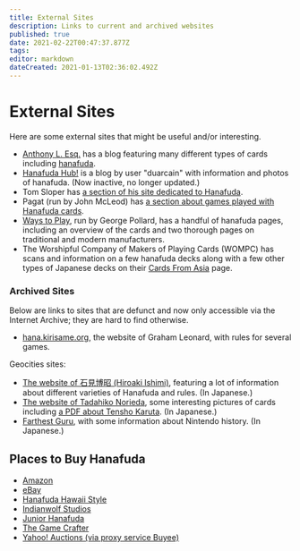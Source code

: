 ```yaml
---
title: External Sites
description: Links to current and archived websites
published: true
date: 2021-02-22T00:47:37.877Z
tags: 
editor: markdown
dateCreated: 2021-01-13T02:36:02.492Z
---
```


# External Sites

Here are some external sites that might be useful and/or interesting.
* [Anthony L. Esq.](http://anthonylesq.blogspot.com/) has a blog featuring many different types of cards including [hanafuda](https://anthonylesq.blogspot.com/search/label/hanafuda).
* [Hanafuda Hub!](https://duarcain.blogspot.com/?m=1) is a blog by user "duarcain" with information and photos of hanafuda. (Now inactive, no longer updated.)
* Tom Sloper has [a section of his site dedicated to Hanafuda](https://www.sloperama.com/hanafuda/).
* Pagat (run by John McLeod) has [a section about games played with Hanafuda cards](https://www.pagat.com/class/flower.html).
* [Ways to Play](https://games.porg.es/articles/cards/japan/hanafuda/), run by George Pollard, has a handful of hanafuda pages, including an overview of the cards and two thorough pages on traditional and modern manufacturers.
* The Worshipful Company of Makers of Playing Cards (WOMPC) has scans and information on a few hanafuda decks along with a few other types of Japanese decks on their [Cards From Asia](http://playingcardmakerscollection.co.uk/STD-A.html) page.
### Archived Sites

Below are links to sites that are defunct and now only accessible via the Internet Archive; they are hard to find otherwise.

* [hana.kirisame.org](https://web.archive.org/web/20050723234333/http://hana.kirisame.org/), the website of Graham Leonard, with rules for several games.

Geocities sites:

* [The website of 石見博昭 (Hiroaki Ishimi)](https://web.archive.org/web/20181111085619/http://www.geocities.jp:80/xmbwq497/h-menu.html), featuring a lot of information about different varieties of Hanafuda and rules. (In Japanese.)
* [The website of Tadahiko Norieda](https://web.archive.org/web/20181105024558/http://www.geocities.jp/wbxkg972/), some interesting pictures of cards including [a PDF about Tensho Karuta](https://web.archive.org/web/20181106100041/http://www.geocities.jp/wbxkg972/sub/tensyo.pdf). (In Japanese.)
* [Farthest Guru](https://web.archive.org/web/20181207001605/http://www.geocities.co.jp/Playtown/4007/fg.html), with some information about Nintendo history. (In Japanese.)

## Places to Buy Hanafuda

* [Amazon](https://www.amazon.com/s?k=hanafuda&ref=nb_sb_noss_1)
* [eBay](https://www.ebay.com/sch/i.html?_from=R40&_nkw=hanafuda&_sacat=0&_sop=12)
* [Hanafuda Hawaii Style](http://hanafudahawaii.com/ginstructions.html)
* [Indianwolf Studios](http://www.indianwolfstudios.com/)
* [Junior Hanafuda](https://buyolympia.com/sid=639ffb118/Item/junior-hanafuda)
* [The Game Crafter](https://www.thegamecrafter.com/search?query=hanafuda)
* [Yahoo! Auctions (via proxy service Buyee)](https://buyee.jp/item/search/query/%E8%8A%B1%E6%9C%AD?translationType=1&suggest=1)